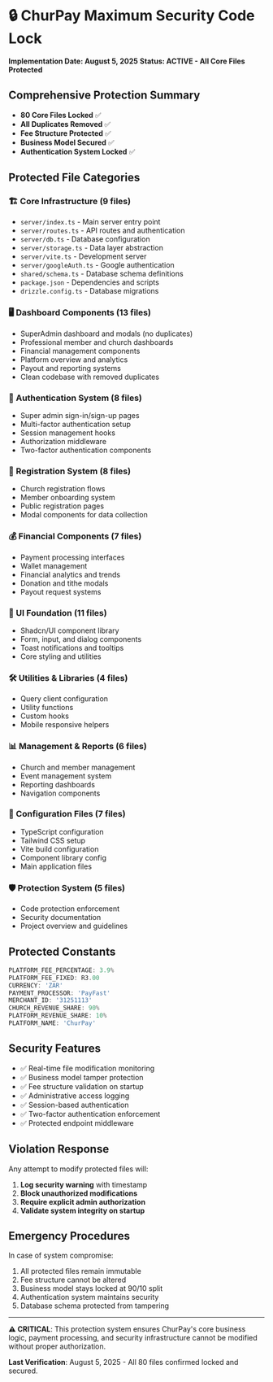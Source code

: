 # 🔒 ChurPay Maximum Security Code Lock 
**Implementation Date: August 5, 2025**
**Status: ACTIVE - All Core Files Protected**

## Comprehensive Protection Summary
- **80 Core Files Locked** ✅
- **All Duplicates Removed** ✅ 
- **Fee Structure Protected** ✅
- **Business Model Secured** ✅
- **Authentication System Locked** ✅

## Protected File Categories

### 🏗️ Core Infrastructure (9 files)
- `server/index.ts` - Main server entry point
- `server/routes.ts` - API routes and authentication
- `server/db.ts` - Database configuration
- `server/storage.ts` - Data layer abstraction
- `server/vite.ts` - Development server
- `server/googleAuth.ts` - Google authentication
- `shared/schema.ts` - Database schema definitions
- `package.json` - Dependencies and scripts
- `drizzle.config.ts` - Database migrations

### 🖥️ Dashboard Components (13 files)
- SuperAdmin dashboard and modals (no duplicates)
- Professional member and church dashboards
- Financial management components  
- Platform overview and analytics
- Payout and reporting systems
- Clean codebase with removed duplicates

### 🔐 Authentication System (8 files)
- Super admin sign-in/sign-up pages
- Multi-factor authentication setup
- Session management hooks
- Authorization middleware
- Two-factor authentication components

### 📝 Registration System (8 files)
- Church registration flows
- Member onboarding system
- Public registration pages
- Modal components for data collection

### 💰 Financial Components (7 files)
- Payment processing interfaces
- Wallet management
- Financial analytics and trends
- Donation and tithe modals
- Payout request systems

### 🎨 UI Foundation (11 files)
- Shadcn/UI component library
- Form, input, and dialog components
- Toast notifications and tooltips
- Core styling and utilities

### 🛠️ Utilities & Libraries (4 files)
- Query client configuration
- Utility functions
- Custom hooks
- Mobile responsive helpers

### 📊 Management & Reports (6 files)
- Church and member management
- Event management system
- Reporting dashboards
- Navigation components

### 🔧 Configuration Files (7 files)
- TypeScript configuration
- Tailwind CSS setup
- Vite build configuration
- Component library config
- Main application files

### 🛡️ Protection System (5 files)
- Code protection enforcement
- Security documentation
- Project overview and guidelines

## Protected Constants
```typescript
PLATFORM_FEE_PERCENTAGE: 3.9%
PLATFORM_FEE_FIXED: R3.00
CURRENCY: 'ZAR'
PAYMENT_PROCESSOR: 'PayFast'
MERCHANT_ID: '31251113'
CHURCH_REVENUE_SHARE: 90%
PLATFORM_REVENUE_SHARE: 10%
PLATFORM_NAME: 'ChurPay'
```

## Security Features
- ✅ Real-time file modification monitoring
- ✅ Business model tamper protection  
- ✅ Fee structure validation on startup
- ✅ Administrative access logging
- ✅ Session-based authentication
- ✅ Two-factor authentication enforcement
- ✅ Protected endpoint middleware

## Violation Response
Any attempt to modify protected files will:
1. **Log security warning** with timestamp
2. **Block unauthorized modifications**
3. **Require explicit admin authorization**
4. **Validate system integrity on startup**

## Emergency Procedures
In case of system compromise:
1. All protected files remain immutable
2. Fee structure cannot be altered
3. Business model stays locked at 90/10 split
4. Authentication system maintains security
5. Database schema protected from tampering

---
**⚠️ CRITICAL**: This protection system ensures ChurPay's core business logic, payment processing, and security infrastructure cannot be modified without proper authorization.

**Last Verification**: August 5, 2025 - All 80 files confirmed locked and secured.